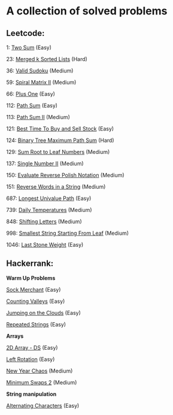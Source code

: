 # A collection of solved problems

## Leetcode:

1: [Two Sum](https://leetcode.com/problems/two-sum) (Easy)

23: [Merged k Sorted Lists](https://leetcode.com/problems/merge-k-sorted-lists/) (Hard)

36: [Valid Sudoku](https://leetcode.com/problems/valid-sudoku/) (Medium)

59: [Spiral Matrix II](https://leetcode.com/problems/spiral-matrix-ii/) (Medium)

66: [Plus One](https://leetcode.com/problems/plus-one/) (Easy)

112: [Path Sum](https://leetcode.com/problems/path-sum) (Easy)

113: [Path Sum II](https://leetcode.com/problems/path-sum-ii) (Medium)

121: [Best Time To Buy and Sell Stock](https://leetcode.com/problems/best-time-to-buy-and-sell-stock/) (Easy)

124: [Binary Tree Maximum Path Sum](https://leetcode.com/problems/binary-tree-maximum-path-sum/) (Hard)

129: [Sum Root to Leaf Numbers](https://leetcode.com/problems/sum-root-to-leaf-numbers/) (Medium)

137: [Single Number II](https://leetcode.com/problems/single-number-ii/) (Medium)

150: [Evaluate Reverse Polish Notation](https://leetcode.com/problems/evaluate-reverse-polish-notation) (Medium)

151: [Reverse Words in a String](https://leetcode.com/problems/reverse-words-in-a-string/) (Medium)

687: [Longest Univalue Path](https://leetcode.com/problems/longest-univalue-path/) (Easy)

739: [Daily Temperatures](https://leetcode.com/problems/daily-temperatures/submissions/) (Medium)

848: [Shifting Letters](https://leetcode.com/problems/shifting-letters/) (Medium)

998: [Smallest String Starting From Leaf](https://leetcode.com/problems/smallest-string-starting-from-leaf/) (Medium)

1046: [Last Stone Weight](https://leetcode.com/problems/last-stone-weight/) (Easy)

## Hackerrank:

**Warm Up Problems**

[Sock Merchant](https://www.hackerrank.com/challenges/sock-merchant) (Easy)

[Counting Valleys](https://www.hackerrank.com/challenges/counting-valleys) (Easy)

[Jumping on the Clouds](https://www.hackerrank.com/challenges/jumping-on-the-clouds) (Easy)

[Repeated Strings](https://www.hackerrank.com/challenges/repeated-string) (Easy)

**Arrays**

[2D Array - DS](https://www.hackerrank.com/challenges/2d-array) (Easy)

[Left Rotation](https://www.hackerrank.com/challenges/ctci-array-left-rotation) (Easy)

[New Year Chaos](https://www.hackerrank.com/challenges/new-year-chaos) (Medium)

[Minimum Swaps 2](https://www.hackerrank.com/challenges/minimum-swaps-2) (Medium)

**String manipulation**

[Alternating Characters](https://www.hackerrank.com/challenges/alternating-characters) (Easy)